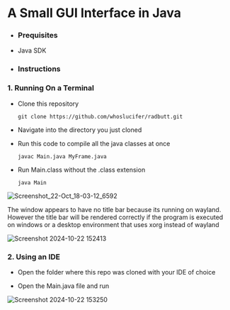 #  A Small GUI Interface in Java

- ### Prequisites
  
- Java SDK

- ### Instructions
  
 ### 1. Running On a Terminal
  
- Clone this repository

      git clone https://github.com/whoslucifer/radbutt.git

- Navigate into the directory you just cloned

- Run this code to compile all the java classes at once

      javac Main.java MyFrame.java    

- Run Main.class without the .class extension

      java Main

![Screenshot_22-Oct_18-03-12_6592](https://github.com/user-attachments/assets/0922d70a-fad5-44f8-8c5e-f5ab09694d64)


The window appears to have no title bar because its running on wayland. However the title bar will be rendered correctly if the program is executed on windows or a desktop environment that uses xorg instead of wayland


![Screenshot 2024-10-22 152413](https://github.com/user-attachments/assets/f978ead0-dbf4-4433-9f18-c904535f568a)


### 2. Using an IDE

- Open the folder where this repo was cloned with your IDE of choice
  
- Open the Main.java file and run


![Screenshot 2024-10-22 153250](https://github.com/user-attachments/assets/e9c6da00-75b3-4bc9-a16e-1df8145bb04a)


  
       
 
 
